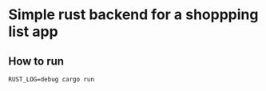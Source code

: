 # Simple rust backend for a shoppping list app

## How to run
```shell
RUST_LOG=debug cargo run 
```
